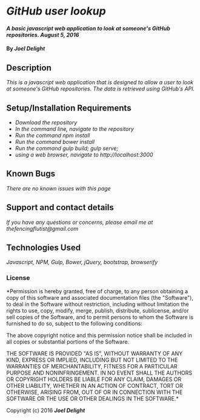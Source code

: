 # _GitHub user lookup_

#### _A basic javascript web application to look at someone's GitHub repositories. August 5, 2016_

#### By _**Joel Delight**_

## Description

_This is a javascript web application that is designed to allow a user to look at someone's GitHub repositories.  The data is retrieved using GitHub's API._

## Setup/Installation Requirements

* _Download the repository_
* _In the command line, navigate to the repository_
* _Run the command npm install_
* _Run the command bower install_
* _Run the command gulp build; gulp serve;_
* _using a web browser, navigate to http://localhost:3000_

## Known Bugs

_There are no known issues with this page_

## Support and contact details

_If you have any questions or concerns, please email me at thefencingflutist@gmail.com_


## Technologies Used

_Javascript, NPM, Gulp, Bower, jQuery, bootstrap, browserify_

### License

*Permission is hereby granted, free of charge, to any person obtaining a copy
of this software and associated documentation files (the "Software"), to deal
in the Software without restriction, including without limitation the rights
to use, copy, modify, merge, publish, distribute, sublicense, and/or sell
copies of the Software, and to permit persons to whom the Software is
furnished to do so, subject to the following conditions:

The above copyright notice and this permission notice shall be included in all
copies or substantial portions of the Software.

THE SOFTWARE IS PROVIDED "AS IS", WITHOUT WARRANTY OF ANY KIND, EXPRESS OR
IMPLIED, INCLUDING BUT NOT LIMITED TO THE WARRANTIES OF MERCHANTABILITY,
FITNESS FOR A PARTICULAR PURPOSE AND NONINFRINGEMENT. IN NO EVENT SHALL THE
AUTHORS OR COPYRIGHT HOLDERS BE LIABLE FOR ANY CLAIM, DAMAGES OR OTHER
LIABILITY, WHETHER IN AN ACTION OF CONTRACT, TORT OR OTHERWISE, ARISING FROM,
OUT OF OR IN CONNECTION WITH THE SOFTWARE OR THE USE OR OTHER DEALINGS IN THE
SOFTWARE.*

Copyright (c) 2016 **_Joel Delight_**
